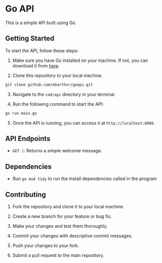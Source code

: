 # Go API

This is a simple API built using Go.

## Getting Started

To start the API, follow these steps:

1. Make sure you have Go installed on your machine. If not, you can download it from [here](https://golang.org/dl/).

2. Clone this repository to your local machine.
```bash
git clone github.com/ebarthur/goapi.git
```
3. Navigate to the `cmd/api` directory in your terminal.

4. Run the following command to start the API:
```bash
go run main.go
```

5. Once the API is running, you can access it at `http://localhost:8000`.

## API Endpoints

- `GET /`: Returns a simple welcome message.


## Dependencies

- Run `go mod tidy` to run the install dependencies called in the program

## Contributing

1. Fork the repository and clone it to your local machine.

2. Create a new branch for your feature or bug fix.

3. Make your changes and test them thoroughly.

4. Commit your changes with descriptive commit messages.

5. Push your changes to your fork.

6. Submit a pull request to the main repository.
